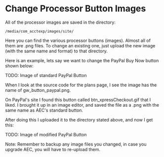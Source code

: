 # Change Processor Button Images

All of the processor images are saved in the directory:

```
/media/com_acctexp/images/site/
```

Here you can find the various processor buttons (images). Almost all of them are .png files. To change an existing one, just upload the new image (with the same name and format) to that directory.

Here is an example, lets say we want to change the PayPal Buy Now button shown below:

TODO: Image of standard PayPal Button

When I look at the source code for the plans page, I see the image has the name of gw_button_paypal.png.

On PayPal's site I found this button called btn_xpressCheckout.gif that I liked. I brought it up in an image editor, and saved the file as a .png with the same name as AEC's standard button.

After doing this I uploaded it to the directory stated above, and now I get this:

TODO: Image of modified PayPal Button

Note: Remember to backup any image files you changed, in case you upgrade AEC, you will have to re-upload them.
